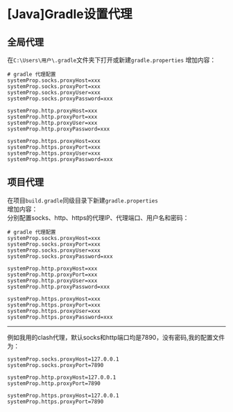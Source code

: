 # [Java]Gradle设置代理


## 全局代理
在`C:\Users\用户\.gradle`文件夹下打开或新建`gradle.properties`
增加内容：
```properties
# gradle 代理配置
systemProp.socks.proxyHost=xxx
systemProp.socks.proxyPort=xxx
systemProp.socks.proxyUser=xxx
systemProp.socks.proxyPassword=xxx

systemProp.http.proxyHost=xxx
systemProp.http.proxyPort=xxx
systemProp.http.proxyUser=xxx
systemProp.http.proxyPassword=xxx

systemProp.https.proxyHost=xxx
systemProp.https.proxyPort=xxx
systemProp.https.proxyUser=xxx
systemProp.https.proxyPassword=xxx
```

## 项目代理
在项目`build.gradle`同级目录下新建`gradle.properties`  
增加内容：  
分别配置socks、http、https的代理IP、代理端口、用户名和密码：
```properties
# gradle 代理配置
systemProp.socks.proxyHost=xxx
systemProp.socks.proxyPort=xxx
systemProp.socks.proxyUser=xxx
systemProp.socks.proxyPassword=xxx

systemProp.http.proxyHost=xxx
systemProp.http.proxyPort=xxx
systemProp.http.proxyUser=xxx
systemProp.http.proxyPassword=xxx

systemProp.https.proxyHost=xxx
systemProp.https.proxyPort=xxx
systemProp.https.proxyUser=xxx
systemProp.https.proxyPassword=xxx
```
---
例如我用的clash代理，默认socks和http端口均是7890，没有密码,我的配置文件为：  
```properties
systemProp.socks.proxyHost=127.0.0.1
systemProp.socks.proxyPort=7890

systemProp.http.proxyHost=127.0.0.1
systemProp.http.proxyPort=7890

systemProp.https.proxyHost=127.0.0.1
systemProp.https.proxyPort=7890

```

